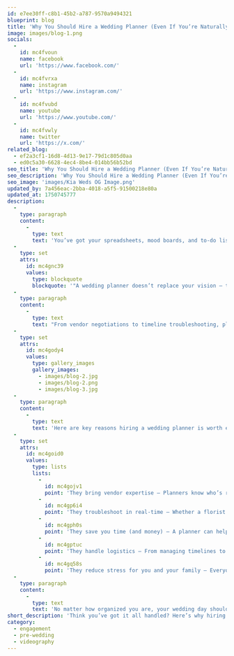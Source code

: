 ```yaml
---
id: e7ee30ff-c8b1-45b2-a787-9570a9494321
blueprint: blog
title: 'Why You Should Hire a Wedding Planner (Even If You’re Naturally Organized)'
image: images/blog-1.png
socials:
  -
    id: mc4fvoun
    name: facebook
    url: 'https://www.facebook.com/'
  -
    id: mc4fvrxa
    name: instagram
    url: 'https://www.instagram.com/'
  -
    id: mc4fvubd
    name: youtube
    url: 'https://www.youtube.com/'
  -
    id: mc4fvwly
    name: twitter
    url: 'https://x.com/'
related_blog:
  - ef2a3cf1-16d8-4d13-9e17-79d1c805d0aa
  - ed0c5a30-6628-4ec4-8be4-014bb56b52bd
seo_title: 'Why You Should Hire a Wedding Planner (Even If You’re Naturally Organized'
seo_description: 'Why You Should Hire a Wedding Planner (Even If You’re Naturally Organized'
seo_image: 'images/Kia Weds OG Image.png'
updated_by: 7a456eac-2bba-4018-a5f5-91500218e80a
updated_at: 1750745777
description:
  -
    type: paragraph
    content:
      -
        type: text
        text: 'You’ve got your spreadsheets, mood boards, and to-do lists ready — so why would you need a wedding planner? The truth is, even the most organized couples benefit from the expertise, experience, and calm presence of a professional planner. Weddings are emotional, logistically complex, and filled with hidden details that even the most Type-A personalities can overlook.'
  -
    type: set
    attrs:
      id: mc4gnc39
      values:
        type: blockquote
        blockquote: '"A wedding planner doesn’t replace your vision — they help you bring it to life with less stress, smarter decisions, and more time to enjoy the moment."'
  -
    type: paragraph
    content:
      -
        type: text
        text: "From vendor negotiations to timeline troubleshooting, planners act as both guide and shield — taking care of the behind-the-scenes chaos so you can stay focused on celebrating love, not logistics. Even if you're typically on top of everything, here's why having a planner is a game-changer."
  -
    type: set
    attrs:
      id: mc4gody4
      values:
        type: gallery_images
        gallery_images:
          - images/blog-2.jpg
          - images/blog-2.png
          - images/blog-3.jpg
  -
    type: paragraph
    content:
      -
        type: text
        text: 'Here are key reasons hiring a wedding planner is worth every penny — even if you already feel prepared:'
  -
    type: set
    attrs:
      id: mc4goid0
      values:
        type: lists
        lists:
          -
            id: mc4gojv1
            point: 'They bring vendor expertise – Planners know who’s reliable, cost-effective, and the right fit for your vision.'
          -
            id: mc4gp6i4
            point: 'They troubleshoot in real-time – Whether a florist is late or the weather shifts, they solve problems without involving you.'
          -
            id: mc4gph0s
            point: 'They save you time (and money) – A planner can help you avoid costly mistakes and streamline your planning process.'
          -
            id: mc4gptuc
            point: 'They handle logistics – From managing timelines to coordinating the ceremony flow, their job is to keep everything on track.'
          -
            id: mc4gq58s
            point: 'They reduce stress for you and your family – Everyone can enjoy the celebration without worrying about the details.'
  -
    type: paragraph
    content:
      -
        type: text
        text: 'No matter how organized you are, your wedding day should be about joy, not juggling tasks. Hiring a planner gives you peace of mind, protects your vision, and lets you fully soak in every moment — exactly as you deserve.'
short_description: 'Think you’ve got it all handled? Here’s why hiring a wedding planner is still one of the smartest moves — even if you’re the queen (or king) of organization.'
category:
  - engagement
  - pre-wedding
  - videography
---
```

